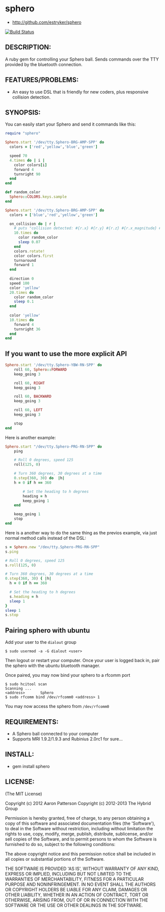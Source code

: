 # sphero

* http://github.com/estryker/sphero

[![Build Status](https://travis-ci.org/estryker/sphero.png?branch=master)](https://travis-ci.org/estryker/sphero)

## DESCRIPTION:

A ruby gem for controlling your Sphero ball.  Sends commands over the TTY
provided by the bluetooth connection.

## FEATURES/PROBLEMS:

* An easy to use DSL that is friendly for new coders, plus responsive collision detection. 

## SYNOPSIS:

You can easily start your Sphero and send it commands like this:

```ruby
require "sphero"

Sphero.start '/dev/tty.Sphero-BRG-AMP-SPP' do
  colors = ['red','yellow','blue','green']

  speed 70
  4.times do | i |
    color colors[i]
    forward 4
    turnright 90
  end
end
```

```ruby
def random_color
  Sphero::COLORS.keys.sample
end

Sphero.start '/dev/tty.Sphero-BRG-AMP-SPP' do
  colors = ['blue','red','yellow','green']

  on_collision do | r |
    # puts "collision detected: #{r.x} #{r.y} #{r.z} #{r.x_magnitude} #{r.y_magnitude} #{r.speed} "
    10.times do
      color random_color
      sleep 0.07
    end
    colors.rotate!
    color colors.first
    turnaround
    forward 1
  end
  
  direction 0
  speed 100
  color 'yellow'
  20.times do
    color random_color
    sleep 0.1
  end
  
  color 'yellow'
  10.times do
    forward 4 
    turnright 36
  end
end

```

## If you want to use the more explicit API
```ruby
Sphero.start '/dev/tty.Sphero-YBW-RN-SPP' do
	roll 60, Sphero::FORWARD
	keep_going 3

	roll 60, RIGHT
	keep_going 3

	roll 60, BACKWARD
	keep_going 3

	roll 60, LEFT
	keep_going 3

	stop
end
```

Here is another example:

```ruby
Sphero.start "/dev/tty.Sphero-PRG-RN-SPP" do
	ping

	# Roll 0 degrees, speed 125
	roll(125, 0)

	# Turn 360 degrees, 30 degrees at a time
	0.step(360, 30) do  |h|
  	h = 0 if h == 360

		# Set the heading to h degrees
 		heading = h
 		keep_going 1
	end

	keep_going 1
	stop
end
```

Here is a another way to do the same thing as the previos example, via just normal method calls instead of the DSL:

```ruby
s = Sphero.new "/dev/tty.Sphero-PRG-RN-SPP"
s.ping

# Roll 0 degrees, speed 125
s.roll(125, 0)

# Turn 360 degrees, 30 degrees at a time
0.step(360, 30) { |h|
  h = 0 if h == 360

  # Set the heading to h degrees
  s.heading = h
  sleep 1
}
sleep 1
s.stop
```

## Pairing sphero with ubuntu
Add your user to the `dialout` group
```
$ sudo usermod -a -G dialout <user>
```
Then logout or restart your computer. Once your user is logged back in, pair the sphero with the ubuntu bluetooth manager.

Once paired, you may now bind your sphero to a rfcomm port
```
$ sudo hcitool scan 
Scanning ...
<address>		Sphero
$ sudo rfcomm bind /dev/rfcomm0 <address> 1
```

You may now access the sphero from `/dev/rfcomm0`

## REQUIREMENTS:

* A Sphero ball connected to your computer
* Supports MRI 1.9.2/1.9.3 and Rubinius 2.0rc1 for sure...

## INSTALL:

* gem install sphero

## LICENSE:

(The MIT License)

Copyright (c) 2012 Aaron Patterson
Copyright (c) 2012-2013 The Hybrid Group

Permission is hereby granted, free of charge, to any person obtaining
a copy of this software and associated documentation files (the
'Software'), to deal in the Software without restriction, including
without limitation the rights to use, copy, modify, merge, publish,
distribute, sublicense, and/or sell copies of the Software, and to
permit persons to whom the Software is furnished to do so, subject to
the following conditions:

The above copyright notice and this permission notice shall be
included in all copies or substantial portions of the Software.

THE SOFTWARE IS PROVIDED 'AS IS', WITHOUT WARRANTY OF ANY KIND,
EXPRESS OR IMPLIED, INCLUDING BUT NOT LIMITED TO THE WARRANTIES OF
MERCHANTABILITY, FITNESS FOR A PARTICULAR PURPOSE AND NONINFRINGEMENT.
IN NO EVENT SHALL THE AUTHORS OR COPYRIGHT HOLDERS BE LIABLE FOR ANY
CLAIM, DAMAGES OR OTHER LIABILITY, WHETHER IN AN ACTION OF CONTRACT,
TORT OR OTHERWISE, ARISING FROM, OUT OF OR IN CONNECTION WITH THE
SOFTWARE OR THE USE OR OTHER DEALINGS IN THE SOFTWARE.
